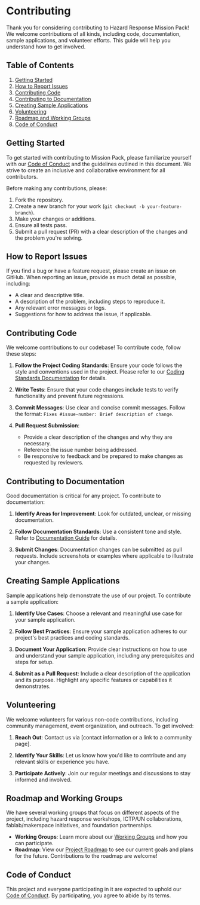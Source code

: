 # Contributing

Thank you for considering contributing to Hazard Response Mission Pack! We welcome contributions of all kinds, including code, documentation, sample applications, and volunteer efforts. This guide will help you understand how to get involved.

## Table of Contents

1. [Getting Started](#getting-started)
2. [How to Report Issues](#how-to-report-issues)
3. [Contributing Code](#contributing-code)
4. [Contributing to Documentation](#contributing-to-documentation)
5. [Creating Sample Applications](#creating-sample-applications)
6. [Volunteering](#volunteering)
7. [Roadmap and Working Groups](#roadmap-and-working-groups)
8. [Code of Conduct](#code-of-conduct)

## Getting Started

To get started with contributing to Mission Pack, please familiarize yourself with our [Code of Conduct](#code-of-conduct) and the guidelines outlined in this document. We strive to create an inclusive and collaborative environment for all contributors.

Before making any contributions, please:

1. Fork the repository.
2. Create a new branch for your work (`git checkout -b your-feature-branch`).
3. Make your changes or additions.
4. Ensure all tests pass.
5. Submit a pull request (PR) with a clear description of the changes and the problem you're solving.

## How to Report Issues

If you find a bug or have a feature request, please create an issue on GitHub. When reporting an issue, provide as much detail as possible, including:

- A clear and descriptive title.
- A description of the problem, including steps to reproduce it.
- Any relevant error messages or logs.
- Suggestions for how to address the issue, if applicable.

## Contributing Code

We welcome contributions to our codebase! To contribute code, follow these steps:

1. **Follow the Project Coding Standards**: Ensure your code follows the style and conventions used in the project. Please refer to our [Coding Standards Documentation](link-to-coding-standards) for details.
   
2. **Write Tests**: Ensure that your code changes include tests to verify functionality and prevent future regressions.

3. **Commit Messages**: Use clear and concise commit messages. Follow the format: `Fixes #issue-number: Brief description of change`.

4. **Pull Request Submission**:
   - Provide a clear description of the changes and why they are necessary.
   - Reference the issue number being addressed.
   - Be responsive to feedback and be prepared to make changes as requested by reviewers.

## Contributing to Documentation

Good documentation is critical for any project. To contribute to documentation:

1. **Identify Areas for Improvement**: Look for outdated, unclear, or missing documentation.

2. **Follow Documentation Standards**: Use a consistent tone and style. Refer to [Documentation Guide](https://www.writethedocs.org/guide/writing/beginners-guide-to-docs/) for details.

3. **Submit Changes**: Documentation changes can be submitted as pull requests. Include screenshots or examples where applicable to illustrate your changes.

## Creating Sample Applications

Sample applications help demonstrate the use of our project. To contribute a sample application:

1. **Identify Use Cases**: Choose a relevant and meaningful use case for your sample application.

2. **Follow Best Practices**: Ensure your sample application adheres to our project's best practices and coding standards.

3. **Document Your Application**: Provide clear instructions on how to use and understand your sample application, including any prerequisites and steps for setup.

4. **Submit as a Pull Request**: Include a clear description of the application and its purpose. Highlight any specific features or capabilities it demonstrates.

## Volunteering

We welcome volunteers for various non-code contributions, including community management, event organization, and outreach. To get involved:

1. **Reach Out**: Contact us via [contact information or a link to a community page].

2. **Identify Your Skills**: Let us know how you'd like to contribute and any relevant skills or experience you have.

3. **Participate Actively**: Join our regular meetings and discussions to stay informed and involved.

## Roadmap and Working Groups

We have several working groups that focus on different aspects of the project, including hazard response workshops, ICTP/UN collaborations, fablab/makerspace initiatives, and foundation partnerships.

- **Working Groups**: Learn more about our [Working Groups](link-to-working-groups-page) and how you can participate.
- **Roadmap**: View our [Project Roadmap](link-to-roadmap-page) to see our current goals and plans for the future. Contributions to the roadmap are welcome!

## Code of Conduct

This project and everyone participating in it are expected to uphold our [Code of Conduct](./CODE_OF_CONDUCT.md). By participating, you agree to abide by its terms.